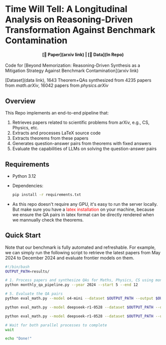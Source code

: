 # Time Will Tell: A Longitudinal Analysis on Reasoning-Driven Transformation Against Benchmark Contamination

<div align="center">

#### [📄 Paper](arxiv link)  |  [🤗 Data](In Repo) 
</div>

Code for [Beyond Memorization: Reasoning-Driven Synthesis as a Mitigation Strategy Against Benchmark Contamination](arxiv link)

[Dataset](data link), 1643 Theorem+QAs synthesized from 4235 papers from *math.arXiv*, 16042 papers from *physics.arXiv*

## Overview

This Repo implements an end-to-end pipeline that:
1. Retrieves papers related to scientific problems from arXiv, e.g., CS, Physics, etc.
2. Extracts and processes LaTeX source code
3. Extracts theorems from these papers
4. Generates question-answer pairs from theorems with fixed answers
5. Evaluate the capabilities of LLMs on solving the question-answer pairs

## Requirements

- Python 3.12
- Dependencies:
  ```bash
  pip install -r requirements.txt
  ```

- As this repo doesn't require any GPU, it's easy to run the server locally. But make sure you have a    <span style="color:red">latex installation</span>  on your machine, because we ensure the QA pairs in latex format can be directly rendered when we mannually check the theorems.

## Quick Start

Note that our benchmark is fully automated and refreshable. For example, we can simply run the following script to retrieve the latest papers from May 2024 to December 2024 and evaluate frontier models on them.

```bash
#!/bin/bash
OUTPUT_PATH=results/

# 1. Process papers and synthesize QAs for Maths, Physics, CS using month-wise QA generation pipeline
python monthly_qa_pipeline.py --year 2024 --start 5 --end 12

# 5. Evaluate the QA pairs
python eval_math.py --model o4-mini --dataset $OUTPUT_PATH --output $OUTPUT_PATH  &

python eval_math.py --model deepseek-r1-0528 --dataset $OUTPUT_PATH --output $OUTPUT_PATH   &

python eval_math.py --model deepseek-r1-0528 --dataset $OUTPUT_PATH --use_thinking --parallel 10 --output $OUTPUT_PATH/results &

# Wait for both parallel processes to complete
wait

echo "Done!"





